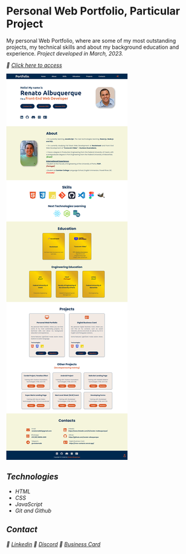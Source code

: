 # Personal Web Portfolio, Particular Project

My personal Web Portfolio, where are some of my most outstanding projects, my technical skills and about my background education and experience. <em>Project developed in March, 2023.<em>

🔗 [Click here to access](https://portfolio-renatoalbuquerque.vercel.app/)

![screenshot](files/screencapture1-portfolio-renatoalbuquerque.png)

## Technologies

- HTML
- CSS
- JavaScript
- Git and Github

## Contact

🔗 [Linkedin](https://www.linkedin.com/in/renato-malbuquerque/)
🔗 [Discord](https://discordapp.com/users/992621595547938837)
🔗 [Business Card](https://rma-contacts.vercel.app/)
